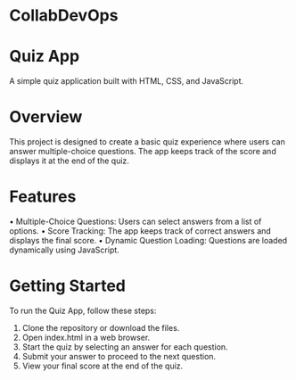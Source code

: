 # CollabDevOps

# Quiz App
A simple quiz application built with HTML, CSS, and JavaScript.

# Overview
This project is designed to create a basic quiz experience where users can answer multiple-choice questions. The app keeps track of the score and displays it at the end of the quiz.

# Features
• Multiple-Choice Questions: Users can select answers from a list of options.
• Score Tracking: The app keeps track of correct answers and displays the final score.
• Dynamic Question Loading: Questions are loaded dynamically using JavaScript.

# Getting Started

To run the Quiz App, follow these steps:
1. Clone the repository or download the files.
2. Open index.html in a web browser.
3. Start the quiz by selecting an answer for each question.
4. Submit your answer to proceed to the next question.
5. View your final score at the end of the quiz.
